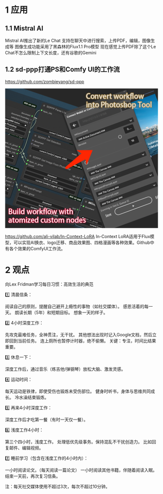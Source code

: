 

# 1 应用

## 1.1 Mistral AI
Mistral AI推出了新的Le Chat
支持在聊天中进行搜索，上传PDF，编辑，图像生成等
图像生成功能采用了黑森林的Flux1.1 Pro模型
现在感觉上传PDF除了这个Le Chat不怎么限制上下文长度，还有谷歌的Gemini


## 1.2 sd-ppp打通PS和Comfy UI的工作流
https://github.com/zombieyang/sd-ppp

![Alt text](image-5.png)

https://github.com/ali-vilab/In-Context-LoRA
In-Context LoRA适用于Flux模型，可以实现AI换衣、logo迁移、商品效果图、四格漫画等各种效果。Github中有各个效果的ComfyUI工作流。



# 2 观点
向Lex Fridman学习每日习惯：高效生活的典范

1️⃣ 清晨信条：

阅读自己的原则，提醒自己避开上瘾性的事物（如社交媒体）。
感恩活着的每一天。
朗读长期（5年）和短期目标。
想象一天的样子。

2️⃣ 4小时深度工作：

先攻克最难任务，全神贯注，无干扰。
其他想法出现时记入Google文档，然后立即回到当前任务。
连上厕所也暂停计时器，绝不偷懒。
关键：专注，时间比结果重要。

3️⃣ 休息一下：

深度工作后，通过音乐（练吉他/弹钢琴）放松大脑、激发灵感。

4️⃣ 运动时间：

每天运动是铁律，即使受伤也锻炼未受伤部位。
健身时听书，身体与思维共同成长。
冷水澡结束锻炼。

5️⃣ 再来4小时深度工作：

深度工作后才吃第一餐（有时一天仅一餐）。

6️⃣ 浅度工作4小时：

第三个四小时，浅度工作。
处理低优先级事务。保持混乱不干扰创造力。
比如回复邮件、编辑视频。

7️⃣ 睡前学习（包含在浅度工作的4小时内）：

一小时阅读论文。（每天阅读一篇论文）
一小时阅读其他书籍，伴随着阅读入眠。
结束一天前，再次复习信条。

注：每天社交媒体使用不超过3次，每次不超过10分钟。